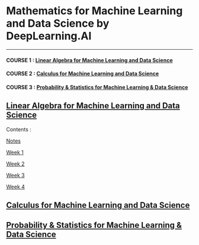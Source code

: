 # Mathematics for Machine Learning and Data Science by DeepLearning.AI

----

#### COURSE 1 : [Linear Algebra for Machine Learning and Data Science](https://github.com/mrunalnshah/Mathematics-for-Machine-Learning-and-Data-Science/edit/main/README.md#linear-algebra-for-machine-learning-and-data-science)

#### COURSE 2 : [Calculus for Machine Learning and Data Science](https://github.com/mrunalnshah/Mathematics-for-Machine-Learning-and-Data-Science/edit/main/README.md#calculus-for-machine-learning-and-data-science)

#### COURSE 3 : [Probability & Statistics for Machine Learning & Data Science](https://github.com/mrunalnshah/Mathematics-for-Machine-Learning-and-Data-Science/edit/main/README.md#probability--statistics-for-machine-learning--data-science)



## [Linear Algebra for Machine Learning and Data Science](https://github.com/mrunalnshah/Mathematics-for-Machine-Learning-and-Data-Science/tree/main/01.%20Linear%20Algebra%20for%20Machine%20Learning%20and%20Data%20Science)

  Contents :
  
  [Notes]()

  [Week 1](https://github.com/mrunalnshah/Mathematics-for-Machine-Learning-and-Data-Science/tree/main/01.%20Linear%20Algebra%20for%20Machine%20Learning%20and%20Data%20Science/01.%20Week%201)
  
  [Week 2](https://github.com/mrunalnshah/Mathematics-for-Machine-Learning-and-Data-Science/tree/main/01.%20Linear%20Algebra%20for%20Machine%20Learning%20and%20Data%20Science/02.%20Week%202)
  
  [Week 3](https://github.com/mrunalnshah/Mathematics-for-Machine-Learning-and-Data-Science/tree/main/01.%20Linear%20Algebra%20for%20Machine%20Learning%20and%20Data%20Science/03.%20Week%203)
  
  [Week 4](https://github.com/mrunalnshah/Mathematics-for-Machine-Learning-and-Data-Science/tree/main/01.%20Linear%20Algebra%20for%20Machine%20Learning%20and%20Data%20Science/04.%20Week%204)

## [Calculus for Machine Learning and Data Science]()



## [Probability & Statistics for Machine Learning & Data Science]()
